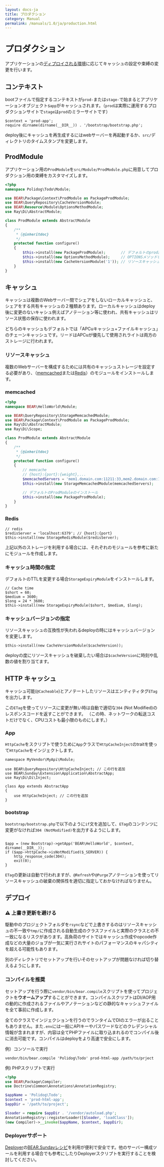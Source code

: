 ```yaml
---
layout: docs-ja
title: プロダクション
category: Manual
permalink: /manuals/1.0/ja/production.html
---
```


# プロダクション

アプリケーションの[ディプロイされる環境](https://en.wikipedia.org/wiki/Deployment_environment)に応じてキャッシュの設定や束縛の変更を行います。

## コンテキスト

bootファイルで指定するコンテキストが`prod-`または`stage-`で始まるとアプリケーションオブジェクト`$app`がキャッシュされます。（`prod`は実際に運用するプロダクションサイトで`stage`は`prod`のミラーサイトです）

```php?start_inline
$context = 'prod-app';
require dirname(dirname(__DIR__)) . '/bootstrap/bootstrap.php';
```

deploy後にキャッシュを再生成するにはwebサーバーを再起動するか、`src/`ディレクトリのタイムスタンプを変更します。

## ProdModule

アプリケーション用の`ProdModule`を`src/Module/ProdModule.php`に用意してプロダクション用の束縛をカスタマイズします。

```php
<?php
namespace Polidog\Todo\Module;

use BEAR\Package\Context\ProdModule as PackageProdModule;
use BEAR\QueryRepository\CacheVersionModule;
use BEAR\Resource\Module\OptionsMethodModule;
use Ray\Di\AbstractModule;

class ProdModule extends AbstractModule
{
    /**
     * {@inheritdoc}
     */
    protected function configure()
    {
        $this->install(new PackageProdModule);       // デフォルトのprod設定
        $this->install(new OptionsMethodModule);     // OPTIONSメソッドをプロダクションでも有効に
        $this->install(new CacheVersionModule('1')); // リソースキャッシュのバージョン指定
    }
}
```

## キャッシュ

キャッシュは複数のWebサーバー間でシェアをしないローカルキャッシュと、シェアをする共有キャッシュの２種類あります。ローカルキャッシュはdeploy後に変更のないキャシュ例えばアノテーション等に使われ、共有キャッシュはリソース状態の保存に使われます。

どちらのキャッシュもデフォルトでは「APCuキャッシュ+ファイルキャッシュ」のチェーンキャッシュです。リードはAPCuが優先して使用されライトは両方のストレージに行われます。

### リソースキャッシュ

複数のWebサーバーを構成するためには共有のキャッシュストレージを設定する必要があり、（[memcached](http://php.net/manual/ja/book.memcached.php)または[Redis](https://redis.io)）のモジュールをインストールします。

### memcached

```php
<?php
namespace BEAR\HelloWorld\Module;

use BEAR\QueryRepository\StorageMemcachedModule;
use BEAR\Package\Context\ProdModule as PackageProdModule;
use Ray\Di\AbstractModule;
use Ray\Di\Scope;

class ProdModule extends AbstractModule
{
    /**
     * {@inheritdoc}
     */
    protected function configure()
    {
        // memcache
        // {host}:{port}:{weight},...
        $memcachedServers = 'mem1.domain.com:11211:33,mem2.domain.com:11211:67';
        $this->install(new StorageMemcachedModule(memcachedServers);

        // デフォルトのProdModuleのインストール
        $this->install(new PackageProdModule);
    }
}
```

### Redis

```php?start_inline
// redis
$redisServer = 'localhost:6379'; // {host}:{port}
$this->install(new StorageRedisModule($redisServer);
```

上記以外のストレージを利用する場合には、それぞれのモジュールを参考に新たにモジュールを作成します。

### キャッシュ時間の指定

デフォルトのTTLを変更する場合`StorageExpiryModule`をインストールします。

```php?start_inline
// Cache time
$short = 60;
$medium = 3600;
$long = 24 * 3600;
$this->install(new StorageExpiryModule($short, $medium, $long);
```
### キャッシュバージョンの指定

リソースキャッシュの互換性が失われるdeployの時にはキャッシュバージョンを変更します。

```
$this->install(new CacheVersionModule($cacheVersion));
```

deployの度にリソースキャッシュを破棄したい場合は`$cacheVersion`に時刻や乱数の値を割り当てます。

## HTTP キャッシュ

キャッシュ可能(`@Cacheable`)とアノテートしたリソースはエンティティタグ`ETag`を出力します。

この`ETag`を使ってリソースに変更が無い時は自動で適切な`304` (Not Modified)のレスポンスコードを返すことができます。
（この時、ネットワークの転送コストだけでなく、CPUコストも最小限のものにします。）

### App

`HttpCache`をスクリプトで使うために`App`クラスで`HttpCacheInject`のtraitを使って`HttpCache`をインジェクトします。

```php?start_inline
namespace MyVendor\MyApi\Module;

use BEAR\QueryRepository\HttpCacheInject; // この行を追加
use BEAR\Sunday\Extension\Application\AbstractApp;
use Ray\Di\Di\Inject;

class App extends AbstractApp
{
    use HttpCacheInject; // この行を追加
}
```

### bootstrap

`bootstrap/bootstrap.php`で以下のように`if`文を追加して、`ETag`のコンテンツに変更がなければ`304 (NotModified)`を出力するようにします。

```php?start_inline

$app = (new Bootstrap)->getApp('BEAR\HelloWorld', $context, dirname(__DIR__));
if ($app->httpCache->isNotModified($_SERVER)) {
    http_response_code(304);
    exit(0);
}

```

`ETag`の更新は自動で行われますが、`@Refresh`や`@Purge`アノテーションを使ってリソースキャッシュの破棄の関係性を適切に指定しておかなければなりません。

## デプロイ

### ⚠️ 上書き更新を避ける

駆動中のプロジェクトフォルダを`rsync`などで上書きするのはリソースキャッシュの不一致や`tmp/`に作成される自動生成のクラスファイルと実際のクラスとの不一致になるリスクがあります。高負荷のサイトではキャッシュ作成やopcode作成などの大量のジョブが一気に実行されサイトのパフォーマンスのキャパシティを超える可能性もあります。

別のディレクトリでセットアップを行いそのセットアップが問題なければ切り替えるようにします。

### コンパイルを推奨

セットアップを行う際に`vendor/bin/bear.compile`スクリプトを使ってプロジェクトを**ウオームアップ**することができます。コンパイルスクリプトはDI/AOP用の動的に作成されるファイルやアノテーションなどの静的なキャッシュファイルを全て事前に作成します。

全てのクラスでインジェクションを行うのでランタイムでDIのエラーが出ることもありません。また`.env`には一般にAPIキーやパスワードなどのクレデンシャル情報が含まれますが、内容は全てPHPファイルに取り込まれるのでコンパイル後に消去可能です。コンパイルはdeployをより高速で安全にします。

例）コンソールで実行

```
vendor/bin/bear.compile 'Polidog\Todo' prod-html-app /path/to/prject
```
例) PHPスクリプトで実行

```php
<?php
use BEAR\Package\Compiler;
use Doctrine\Common\Annotations\AnnotationRegistry;

$appName = 'Polidog\Todo';
$context = 'prod-html-app';
$appDir = '/path/to/project';

$loader = require $appDir . '/vendor/autoload.php';
AnnotationRegistry::registerLoader([$loader, 'loadClass']);
(new Compiler)->__invoke($appName, $context, $appDir);
```


### Deployerサポート

[Deployer](http://deployer.org/)の[BEAR.Sundayレシピ](https://github.com/bearsunday/deploy)を利用が便利で安全です。他のサーバー構成ツールを利用する場合でも参考にしたりDeployerスクリプトを実行することを検討してください。
